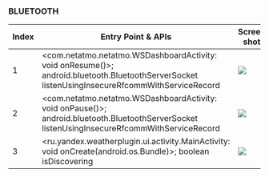 ### BLUETOOTH
| Index | Entry Point & APIs | Screen shot | Resource id | Label |
| ------------- | ------------- | ------------- |-------------|-------------|
| 1 | <com.netatmo.netatmo.WSDashboardActivity: void onResume()>; android.bluetooth.BluetoothServerSocket listenUsingInsecureRfcommWithServiceRecord | ![](D:\COSMOS\output\py\Play_win8\Weather\com.netatmo.netatmo\com.netatmo.netatmo.WSDashboardActivity.png) |  | |
| 2 | <com.netatmo.netatmo.WSDashboardActivity: void onPause()>; android.bluetooth.BluetoothServerSocket listenUsingInsecureRfcommWithServiceRecord | ![](D:\COSMOS\output\py\Play_win8\Weather\com.netatmo.netatmo\com.netatmo.netatmo.WSDashboardActivity.png) |  | |
| 3 | <ru.yandex.weatherplugin.ui.activity.MainActivity: void onCreate(android.os.Bundle)>; boolean isDiscovering | ![](D:\COSMOS\output\py\Play_win8\Weather\ru.yandex.weatherplugin\ru.yandex.weatherplugin.ui.activity.MainActivity.png) |  | |
